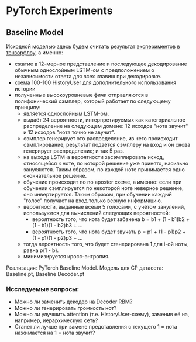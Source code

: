 # PyTorch Experiments

## Baseline Model

Исходной моделью здесь будем считать результат [экспериментов в тензорфлоу](https://github.com/FortsAndMills/MusicGeneration/tree/master/RealData%20First%20Model), а именно:
* сжатие в 12-мерное представление и последующее декодирование обычным однослойным LSTM-ом с предположением о независимости ответа для всех клавиш при декодировке.
* схема 100-100 HistoryUser для дополнительного использования истории
* полученные высокоуровневые фичи отправляются в полифонический сэмплер, который работает по следующему принципу:
    * является однослойным LSTM-ом.
    * выдаёт 24 вероятности, интерпретируемых как категориальное распределение на следующем домене: 12 исходов "нота звучит" и 12 исходов "нота точно не звучит".
    * сэмплер генерирует это распределение, из него происходит сэмплирование, результат подаётся сэмплеру на вход и он снова генерирует распределение; и так 5 раз.
    * на выходе LSTM-а вероятности засэмплировать исход, относящейся к ноте, по которой решение уже принято, насильно зануляются. Таким образом, по каждой ноте принимается одно окончательное решение.
    * обучение происходит по no aposter схеме, а именно: если при обучении сэмплируется по некоторой ноте неверное решение, оно инвертируется. Таким образом, при обучении каждый "голос" получает на вход только верную информацию.
    * вероятности, выданные всеми 5 голосами, с учётом занулений, используются для вычислений следующих вероятностей:
        * вероятность того, что нота будет забанена b = b1 + (1 - b1)b2 + (1 - b1)(1 - b2)b3 + ...
        * вероятность того, что нота будет звучать p = p1 + (1 - p1)p2 + (1 - p1)(1 - p2)p3 + ...
    * тогда вероятность того, что будет сгенерирована 1 для i-ой ноты, равна p(1 - b).
    * минимизируется кросс-энтропия.
    
Реализация: PyTorch Baseline Model.
Модель для CP датасета: Baseline.pt, Baseline Decoder.pt

### Исследуемые вопросы:
* Можно ли заменить декодер на Decoder RBM?
* Можно ли генерировать громкость нот?
* Можно ли улучшить attention (т.е. HistoryUser-схему), заменив её на, например, иерархическую сеть?
* Станет ли лучше при замене представления с текущего 1 = нота нажимается на 1 = нота звучит?
